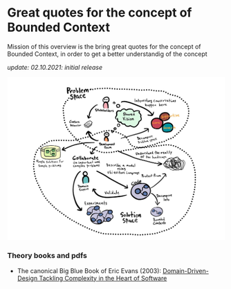 # Great quotes for the concept of Bounded Context 

Mission of this overview is the bring great quotes for the concept of Bounded Context, in order to get a better understandig of the concept

*update: 02.10.2021: initial release*


![Domain Driven Design](./img/ddd.jpeg)

### Theory books and pdfs

* The canonical Big Blue Book of Eric Evans \(2003\): [Domain-Driven-Design Tackling Complexity in the Heart of Software](https://github.com/gg-daddy/ebooks/blob/master/Eric%20Evans%202003%20-%20Domain-Driven%20Design%20-%20Tackling%20Complexity%20in%20the%20Heart%20of%20Software.pdf)
